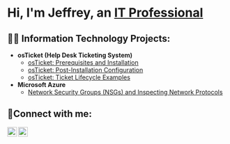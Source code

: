 <h1>Hi, I'm Jeffrey, an <a href="https://linkedin.com/in/jeffrey-joseph-439847258">IT Professional</a></h1>

<h2>👨‍💻 Information Technology Projects:</h2>

- <b>osTicket (Help Desk Ticketing System)</b>
  - [osTicket: Prerequisites and Installation](https://github.com/jeffreyjosephh22/osticket-prereqs)
  - [osTicket: Post-Installation Configuration](https://github.com/jeffreyjosephh22/post-install-config)
  - [osTicket: Ticket Lifecycle Examples](https://github.com/jeffreyjosephh22/ticket-lifecycle)
- <b>Microsoft Azure</b>
  - [Network Security Groups (NSGs) and Inspecting Network Protocols](https://github.com/jeffreyjosephh22/azure-network-protocols-)
  
<h2>🤳Connect with me:</h2>


[<img align="left" alt="Jeffrey | LinkedIn" width="22px" src="https://cdn.jsdelivr.net/npm/simple-icons@v3/icons/linkedin.svg" />][linkedin]
[<img align="left" alt="Jeffrey | Instagram" width="22px" src="https://cdn.jsdelivr.net/npm/simple-icons@v3/icons/instagram.svg" />][instagram]


[instagram]: https://www.instagram.com/jeffreyjosephh_
[linkedin]: https://linkedin.com/in/jeffrey-joseph-439847258
